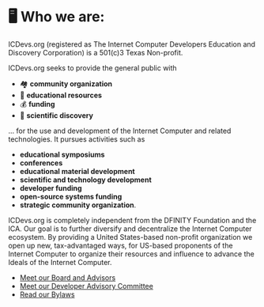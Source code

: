 
# 🖥️  Who we are:

ICDevs.org (registered as The Internet Computer Developers Education and Discovery Corporation) is a 501(c)3 Texas Non-profit.

ICDevs.org seeks to provide the general public with
* 🏘️  **community organization**
* 📖  **educational resources**
* 💰 **funding**
* 🔬 **scientific discovery**

... for the use and development of the Internet Computer and related technologies. It pursues activities such as

* **educational symposiums**
* **conferences**
* **educational material development**
* **scientific and technology development**
* **developer funding**
* **open-source systems funding**
* **strategic community organization**.

ICDevs.org is completely independent from the DFINITY Foundation and the ICA. Our goal is to further diversify and decentralize the Internet Computer ecosystem. By providing a United States-based non-profit organization we open up new, tax-advantaged ways, for US-based proponents of the Internet Computer to organize their resources and influence to advance the Ideals of the Internet Computer.

* [Meet our Board and Advisors](/board)
* [Meet our Developer Advisory Committee](/developer_advisory_committee)
* [Read our Bylaws](/bylaws)

